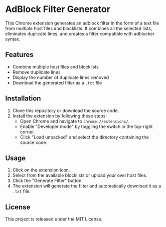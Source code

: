 # AdBlock Filter Generator

This Chrome extension generates an adblock filter in the form of a text file from multiple host files and blocklists. It combines all the selected lists, eliminates duplicate lines, and creates a filter compatible with adblocker syntax.

## Features

- Combine multiple host files and blocklists
- Remove duplicate lines
- Display the number of duplicate lines removed
- Download the generated filter as a `.txt` file

## Installation

1. Clone this repository or download the source code.
2. Install the extension by following these steps:
   - Open Chrome and navigate to `chrome://extensions/`.
   - Enable "Developer mode" by toggling the switch in the top-right corner.
   - Click "Load unpacked" and select the directory containing the source code.

## Usage

1. Click on the extension icon.
2. Select from the available blocklists or upload your own host files.
3. Click the "Generate Filter" button.
4. The extension will generate the filter and automatically download it as a `.txt` file.

## License

This project is released under the MIT License.
